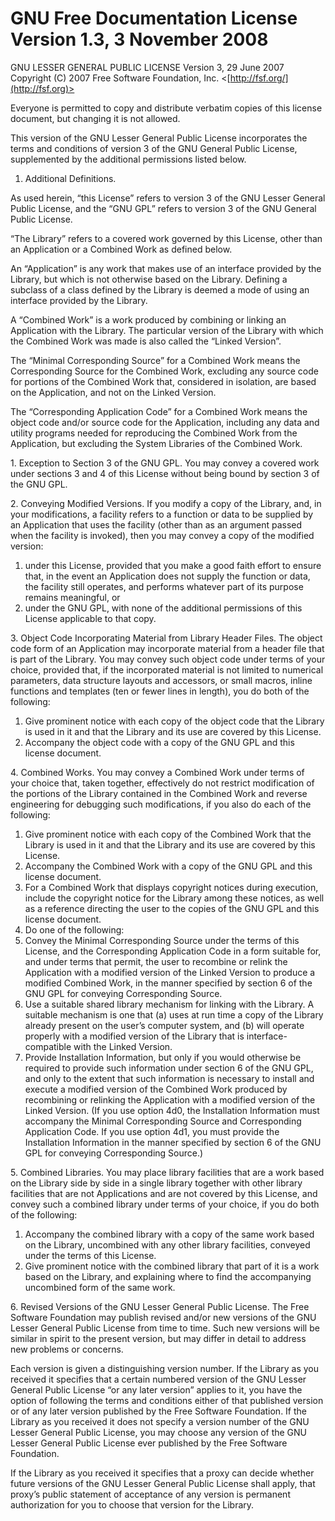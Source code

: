 # GNU Free Documentation License Version 1.3, 3 November 2008

GNU LESSER GENERAL PUBLIC LICENSE Version 3, 29 June 2007 Copyright (C) 2007 Free Software Foundation, Inc. <[http://fsf.org/](http://fsf.org)>

Everyone is permitted to copy and distribute verbatim copies of this license document, but changing it is not allowed.

This version of the GNU Lesser General Public License incorporates the terms and conditions of version 3 of the GNU General Public License, supplemented by the additional permissions listed below.

1. Additional Definitions.

As used herein, “this License” refers to version 3 of the GNU Lesser General Public License, and the “GNU GPL” refers to version 3 of the GNU General Public License.

“The Library” refers to a covered work governed by this License, other than an Application or a Combined Work as defined below.

An “Application” is any work that makes use of an interface provided by the Library, but which is not otherwise based on the Library. Defining a subclass of a class defined by the Library is deemed a mode of using an interface provided by the Library.

A “Combined Work” is a work produced by combining or linking an Application with the Library. The particular version of the Library with which the Combined Work was made is also called the “Linked Version”.

The “Minimal Corresponding Source” for a Combined Work means the Corresponding Source for the Combined Work, excluding any source code for portions of the Combined Work that, considered in isolation, are based on the Application, and not on the Linked Version.

The “Corresponding Application Code” for a Combined Work means the object code and/or source code for the Application, including any data and utility programs needed for reproducing the Combined Work from the Application, but excluding the System Libraries of the Combined Work.

1\. Exception to Section 3 of the GNU GPL. You may convey a covered work under sections 3 and 4 of this License without being bound by section 3 of the GNU GPL.

2\. Conveying Modified Versions. If you modify a copy of the Library, and, in your modifications, a facility refers to a function or data to be supplied by an Application that uses the facility (other than as an argument passed when the facility is invoked), then you may convey a copy of the modified version:

1. under this License, provided that you make a good faith effort to ensure that, in the event an Application does not supply the function or data, the facility still operates, and performs whatever part of its purpose remains meaningful, or
2. under the GNU GPL, with none of the additional permissions of this License applicable to that copy.

3\. Object Code Incorporating Material from Library Header Files. The object code form of an Application may incorporate material from a header file that is part of the Library. You may convey such object code under terms of your choice, provided that, if the incorporated material is not limited to numerical parameters, data structure layouts and accessors, or small macros, inline functions and templates (ten or fewer lines in length), you do both of the following:

1. Give prominent notice with each copy of the object code that the Library is used in it and that the Library and its use are covered by this License.
2. Accompany the object code with a copy of the GNU GPL and this license document.

4\. Combined Works. You may convey a Combined Work under terms of your choice that, taken together, effectively do not restrict modification of the portions of the Library contained in the Combined Work and reverse engineering for debugging such modifications, if you also do each of the following:

1. Give prominent notice with each copy of the Combined Work that the Library is used in it and that the Library and its use are covered by this License.
2. Accompany the Combined Work with a copy of the GNU GPL and this license document.
3. For a Combined Work that displays copyright notices during execution, include the copyright notice for the Library among these notices, as well as a reference directing the user to the copies of the GNU GPL and this license document.
4. Do one of the following:
5. Convey the Minimal Corresponding Source under the terms of this License, and the Corresponding Application Code in a form suitable for, and under terms that permit, the user to recombine or relink the Application with a modified version of the Linked Version to produce a modified Combined Work, in the manner specified by section 6 of the GNU GPL for conveying Corresponding Source.
6. Use a suitable shared library mechanism for linking with the Library. A suitable mechanism is one that (a) uses at run time a copy of the Library already present on the user’s computer system, and (b) will operate properly with a modified version of the Library that is interface-compatible with the Linked Version.
7. Provide Installation Information, but only if you would otherwise be required to provide such information under section 6 of the GNU GPL, and only to the extent that such information is necessary to install and execute a modified version of the Combined Work produced by recombining or relinking the Application with a modified version of the Linked Version. (If you use option 4d0, the Installation Information must accompany the Minimal Corresponding Source and Corresponding Application Code. If you use option 4d1, you must provide the Installation Information in the manner specified by section 6 of the GNU GPL for conveying Corresponding Source.)

5\. Combined Libraries. You may place library facilities that are a work based on the Library side by side in a single library together with other library facilities that are not Applications and are not covered by this License, and convey such a combined library under terms of your choice, if you do both of the following:

1. Accompany the combined library with a copy of the same work based on the Library, uncombined with any other library facilities, conveyed under the terms of this License.
2. Give prominent notice with the combined library that part of it is a work based on the Library, and explaining where to find the accompanying uncombined form of the same work.

6\. Revised Versions of the GNU Lesser General Public License. The Free Software Foundation may publish revised and/or new versions of the GNU Lesser General Public License from time to time. Such new versions will be similar in spirit to the present version, but may differ in detail to address new problems or concerns.

Each version is given a distinguishing version number. If the Library as you received it specifies that a certain numbered version of the GNU Lesser General Public License “or any later version” applies to it, you have the option of following the terms and conditions either of that published version or of any later version published by the Free Software Foundation. If the Library as you received it does not specify a version number of the GNU Lesser General Public License, you may choose any version of the GNU Lesser General Public License ever published by the Free Software Foundation.

If the Library as you received it specifies that a proxy can decide whether future versions of the GNU Lesser General Public License shall apply, that proxy’s public statement of acceptance of any version is permanent authorization for you to choose that version for the Library.
